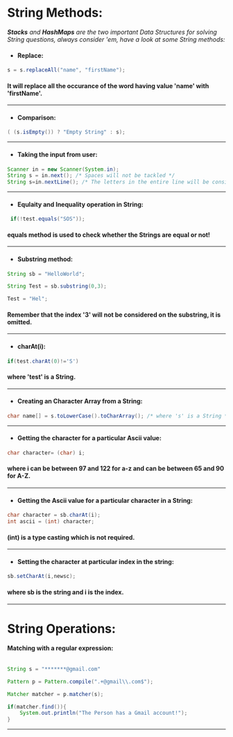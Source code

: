 # String Methods: 

***Stacks** and **HashMaps** are the two important Data Structures for solving String questions, always consider 'em, have a look at some String methods:* 

* #### Replace: 

```java
s = s.replaceAll("name", "firstName");
```
  
#### It will replace all the occurance of the word having value 'name' with 'firstName'.

------------------------------------------------------------------------------------------------------------------------------------------

* #### Comparison:

```java
( (s.isEmpty()) ? "Empty String" : s);
```

------------------------------------------------------------------------------------------------------------------------------------------

* #### Taking the input from user:

```java  
Scanner in = new Scanner(System.in);
String s = in.next(); /* Spaces will not be tackled */ 
String s=in.nextLine(); /* The letters in the entire line will be considered including spaces */
```

------------------------------------------------------------------------------------------------------------------------------------------

* #### Equlaity and Inequality operation in String:

```java
 if(!test.equals("SOS")); 
```

#### equals method is used to check whether the Strings are equal or not!

------------------------------------------------------------------------------------------------------------------------------------------

* #### Substring method:

```java
String sb = "HelloWorld"; 
``` 

```java
String Test = sb.substring(0,3); 
```

```java
Test = "Hel"; 
```
#### Remember that the index '3' will not be considered on the substring, it is omitted.

------------------------------------------------------------------------------------------------------------------------------------------

* #### charAt(i):  

 ```java
if(test.charAt(0)!='S') 
```
#### where 'test' is a String.

------------------------------------------------------------------------------------------------------------------------------------------

* #### Creating an Character Array from a String:

```java
char name[] = s.toLowerCase().toCharArray(); /* where 's' is a String */
```

---------------------------------------------------------------------------------------------

* #### Getting the character for a particular Ascii value:
  
```java
char character= (char) i;
```

#### where i can be between 97 and 122 for a-z and can be between 65 and 90 for A-Z. 

------------------------------------------------------------------------------------------------------------------------------------------

* #### Getting the Ascii value for a particular character in a String:

```java
char character = sb.charAt(i); 
int ascii = (int) character; 
```
#### (int) is a type casting which is not required.

 ------------------------------------------------------------------------------------------------------------------------------------------  

* #### Setting the character at particular index in the string:

```java
sb.setCharAt(i,newsc);
```

#### where sb is the string and i is the index. 

-----------------------------------------------------------------------------------------------------------------------------------------

# String Operations: 

#### Matching with a regular expression:

```java

String s = "*******@gmail.com"

Pattern p = Pattern.compile(".+@gmail\\.com$");

Matcher matcher = p.matcher(s);

if(matcher.find()){
    System.out.println("The Person has a Gmail account!"); 
}

```
---------------------------------------------------------------------------------------------







